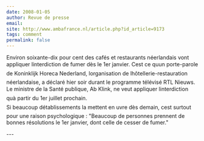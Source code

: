 ```yaml
---
date: 2008-01-05
author: Revue de presse
email: 
site: http://www.ambafrance.nl/article.php?id_article=9173
tags: comment
permalink: false
---
```


<p>Environ soixante-dix pour cent des cafés et restaurants néerlandais vont appliquer linterdiction de fumer dès le 1er janvier. Cest ce quun porte-parole de Koninklijk Horeca Nederland, lorganisation de lhôtellerie-restauration néerlandaise, a déclaré hier soir durant le programme télévisé RTL Nieuws. Le ministre de la Santé publique, Ab Klink, ne veut appliquer linterdiction quà partir du 1er juillet prochain.<br />
Si beaucoup détablissements la mettent en uvre dès demain, cest surtout pour une raison psychologique : &quot;Beaucoup de personnes prennent de bonnes résolutions le 1er janvier, dont celle de cesser de fumer.&quot;</p>
---